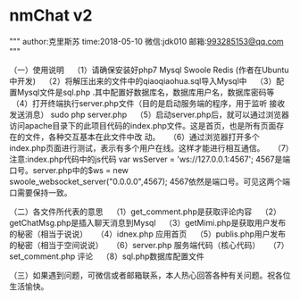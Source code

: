# nmChat  v2
"""
author:克里斯苏
time:2018-05-10
微信:jdk010
邮箱:993285153@qq.com
"""





（一）使用说明
    （1）请确保安装好php7 Mysql Swoole Redis (作者在Ubuntu中开发)
    （2）将解压出来的文件中的qiaoqiaohua.sql导入Mysql中
    （3）配置Mysql文件是sql.php .其中配置好数据库名，数据库用户名，数据库密码等
    （4）打开终端执行server.php文件（目的是启动服务端的程序，用于监听 接收 发送消息） sudo php server.php
    （5）启动server.php后，就可以通过浏览器访问apache目录下的此项目代码的index.php文件。这是首页，也是所有页面存在的文件，各种交互基本在此文件中改         动。
    （6）通过浏览器打开多个index.php页面进行测试，表示有多个用户在线。这样才能进行相互通信。
    （7）注意:index.php代码中的js代码 var wsServer = 'ws://127.0.0.1:4567'; 4567是端口号。server.php中的$ws = new             swoole_websocket_server("0.0.0.0",4567); 4567依然是端口号。可见这两个端口需要保持一致。
    
    
    
    
    
    
（二）各文件所代表的意思
    （1）get_comment.php是获取评论内容
    （2）getChatMsg.php是插入聊天消息到Mysql
    （3）getMimi.php是获取用户发布的秘密（相当于说说）
    （4）idnex.php 应用首页
    （5）publis.php用户发布的秘密（相当于空间说说）
    （6）server.php 服务端代码（核心代码）
    （7）set_comment.php 评论
    （8）sql.php数据库配置文件








（三）如果遇到问题，可微信或者邮箱联系，本人热心回答各种有关问题。祝各位生活愉快。














